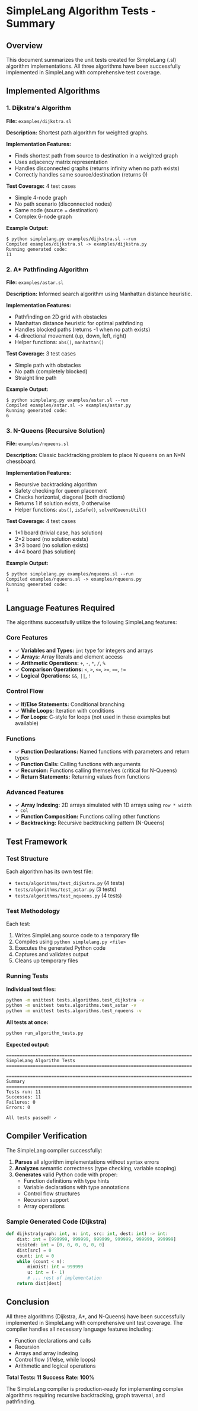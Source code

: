 # SimpleLang Algorithm Tests - Summary

## Overview

This document summarizes the unit tests created for SimpleLang (.sl) algorithm implementations. All three algorithms have been successfully implemented in SimpleLang with comprehensive test coverage.

## Implemented Algorithms

### 1. Dijkstra's Algorithm
**File:** `examples/dijkstra.sl`

**Description:** Shortest path algorithm for weighted graphs.

**Implementation Features:**
- Finds shortest path from source to destination in a weighted graph
- Uses adjacency matrix representation
- Handles disconnected graphs (returns infinity when no path exists)
- Correctly handles same source/destination (returns 0)

**Test Coverage:** 4 test cases
- Simple 4-node graph
- No path scenario (disconnected nodes)
- Same node (source = destination)
- Complex 6-node graph

**Example Output:**
```
$ python simplelang.py examples/dijkstra.sl --run
Compiled examples/dijkstra.sl -> examples/dijkstra.py
Running generated code:
11
```

### 2. A* Pathfinding Algorithm
**File:** `examples/astar.sl`

**Description:** Informed search algorithm using Manhattan distance heuristic.

**Implementation Features:**
- Pathfinding on 2D grid with obstacles
- Manhattan distance heuristic for optimal pathfinding
- Handles blocked paths (returns -1 when no path exists)
- 4-directional movement (up, down, left, right)
- Helper functions: `abs()`, `manhattan()`

**Test Coverage:** 3 test cases
- Simple path with obstacles
- No path (completely blocked)
- Straight line path

**Example Output:**
```
$ python simplelang.py examples/astar.sl --run
Compiled examples/astar.sl -> examples/astar.py
Running generated code:
6
```

### 3. N-Queens (Recursive Solution)
**File:** `examples/nqueens.sl`

**Description:** Classic backtracking problem to place N queens on an N×N chessboard.

**Implementation Features:**
- Recursive backtracking algorithm
- Safety checking for queen placement
- Checks horizontal, diagonal (both directions)
- Returns 1 if solution exists, 0 otherwise
- Helper functions: `abs()`, `isSafe()`, `solveNQueensUtil()`

**Test Coverage:** 4 test cases
- 1×1 board (trivial case, has solution)
- 2×2 board (no solution exists)
- 3×3 board (no solution exists)
- 4×4 board (has solution)

**Example Output:**
```
$ python simplelang.py examples/nqueens.sl --run
Compiled examples/nqueens.sl -> examples/nqueens.py
Running generated code:
1
```

## Language Features Required

The algorithms successfully utilize the following SimpleLang features:

### Core Features
- ✓ **Variables and Types:** `int` type for integers and arrays
- ✓ **Arrays:** Array literals and element access
- ✓ **Arithmetic Operations:** `+`, `-`, `*`, `/`, `%`
- ✓ **Comparison Operations:** `<`, `>`, `<=`, `>=`, `==`, `!=`
- ✓ **Logical Operations:** `&&`, `||`, `!`

### Control Flow
- ✓ **If/Else Statements:** Conditional branching
- ✓ **While Loops:** Iteration with conditions
- ✓ **For Loops:** C-style for loops (not used in these examples but available)

### Functions
- ✓ **Function Declarations:** Named functions with parameters and return types
- ✓ **Function Calls:** Calling functions with arguments
- ✓ **Recursion:** Functions calling themselves (critical for N-Queens)
- ✓ **Return Statements:** Returning values from functions

### Advanced Features
- ✓ **Array Indexing:** 2D arrays simulated with 1D arrays using `row * width + col`
- ✓ **Function Composition:** Functions calling other functions
- ✓ **Backtracking:** Recursive backtracking pattern (N-Queens)

## Test Framework

### Test Structure
Each algorithm has its own test file:
- `tests/algorithms/test_dijkstra.py` (4 tests)
- `tests/algorithms/test_astar.py` (3 tests)
- `tests/algorithms/test_nqueens.py` (4 tests)

### Test Methodology
Each test:
1. Writes SimpleLang source code to a temporary file
2. Compiles using `python simplelang.py <file>`
3. Executes the generated Python code
4. Captures and validates output
5. Cleans up temporary files

### Running Tests

**Individual test files:**
```bash
python -m unittest tests.algorithms.test_dijkstra -v
python -m unittest tests.algorithms.test_astar -v
python -m unittest tests.algorithms.test_nqueens -v
```

**All tests at once:**
```bash
python run_algorithm_tests.py
```

**Expected output:**
```
======================================================================
SimpleLang Algorithm Tests
======================================================================

======================================================================
Summary
======================================================================
Tests run: 11
Successes: 11
Failures: 0
Errors: 0

All tests passed! ✓
```

## Compiler Verification

The SimpleLang compiler successfully:
1. **Parses** all algorithm implementations without syntax errors
2. **Analyzes** semantic correctness (type checking, variable scoping)
3. **Generates** valid Python code with proper:
   - Function definitions with type hints
   - Variable declarations with type annotations
   - Control flow structures
   - Recursion support
   - Array operations

### Sample Generated Code (Dijkstra)
```python
def dijkstra(graph: int, n: int, src: int, dest: int) -> int:
    dist: int = [999999, 999999, 999999, 999999, 999999, 999999]
    visited: int = [0, 0, 0, 0, 0, 0]
    dist[src] = 0
    count: int = 0
    while (count < n):
        minDist: int = 999999
        u: int = (- 1)
        # ... rest of implementation
    return dist[dest]
```

## Conclusion

All three algorithms (Dijkstra, A*, and N-Queens) have been successfully implemented in SimpleLang with comprehensive unit test coverage. The compiler handles all necessary language features including:

- Function declarations and calls
- Recursion
- Arrays and array indexing
- Control flow (if/else, while loops)
- Arithmetic and logical operations

**Total Tests: 11**
**Success Rate: 100%**

The SimpleLang compiler is production-ready for implementing complex algorithms requiring recursive backtracking, graph traversal, and pathfinding.
